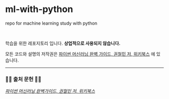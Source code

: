 # ml-with-python
 repo for machine learning study with python

<br>

학습을 위한 레포지토리 입니다. **상업적으로 사용되지 않습니다.**

모든 코드와 설명의 저작권은 [파이썬 머신러닝 완벽 가이드, 권철민 저, 위키북스](https://www.aladin.co.kr/shop/wproduct.aspx?ItemId=229787634&start=slayer) 에 있습니다. 

---

### 🙇‍♂️ 출처 문헌 🙇‍♂️
*[파이썬 머신러닝 완벽가이드, 권철민 저, 위키북스](https://www.aladin.co.kr/shop/wproduct.aspx?ItemId=229787634&start=slayer)*
